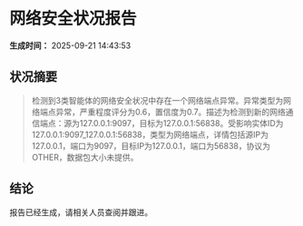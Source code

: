 # 网络安全状况报告

**生成时间：** 2025-09-21 14:43:53

## 状况摘要

> 检测到3类智能体的网络安全状况中存在一个网络端点异常。异常类型为网络端点异常，严重程度评分为0.6，置信度为0.7。描述为检测到新的网络通信端点：源为127.0.0.1:9097，目标为127.0.0.1:56838。受影响实体ID为127.0.0.1:9097_127.0.0.1:56838，类型为网络端点，详情包括源IP为127.0.0.1，端口为9097，目标IP为127.0.0.1，端口为56838，协议为OTHER，数据包大小未提供。

## 结论
 
 报告已经生成，请相关人员查阅并跟进。